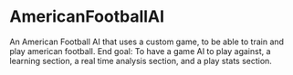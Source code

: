 # AmericanFootballAI
An American Football AI that uses a custom game, to be able to train and play american football. End goal: To have a game AI to play against, a learning section, a real time analysis section, and a play stats section.
